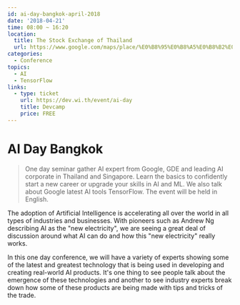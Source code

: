 ```yaml
---
id: ai-day-bangkok-april-2018
date: '2018-04-21'
time: 08:00 ~ 16:20
location:
  title: The Stock Exchange of Thailand
  url: https://www.google.com/maps/place/%E0%B8%95%E0%B8%A5%E0%B8%B2%E0%B8%94%E0%B8%AB%E0%B8%A5%E0%B8%B1%E0%B8%81%E0%B8%97%E0%B8%A3%E0%B8%B1%E0%B8%9E%E0%B8%A2%E0%B9%8C%E0%B9%81%E0%B8%AB%E0%B9%88%E0%B8%87%E0%B8%9B%E0%B8%A3%E0%B8%B0%E0%B9%80%E0%B8%97%E0%B8%A8%E0%B9%84%E0%B8%97%E0%B8%A2+The+Stock+Exchange+of+Thailand/@13.763536,100.567759,15z/data=!4m5!3m4!1s0x0:0xb7d75ea04f6dea83!8m2!3d13.763536!4d100.567759
categories:
  - Conference
topics:
  - AI
  - TensorFlow
links:
  - type: ticket
    url: https://dev.wi.th/event/ai-day
    title: Devcamp
    price: FREE
---
```


# AI Day Bangkok

> One day seminar gather AI expert from Google, GDE and leading AI corporate in Thailand and Singapore. Learn the basics to confidently start a new career or upgrade your skills in AI and ML. We also talk about Google latest AI tools TensorFlow. The event will be held in English.

The adoption of Artificial Intelligence is accelerating all over the world in all types of industries and businesses. With pioneers such as Andrew Ng describing AI as the "new electricity", we are seeing a great deal of discussion around what AI can do and how this "new electricity" really works.

In this one day conference, we will have a variety of experts showing some of the latest and greatest technology that is being used in developing and creating real-world AI products. It's one thing to see people talk about the emergence of these technologies and another to see industry experts break down how some of these products are being made with tips and tricks of the trade.
